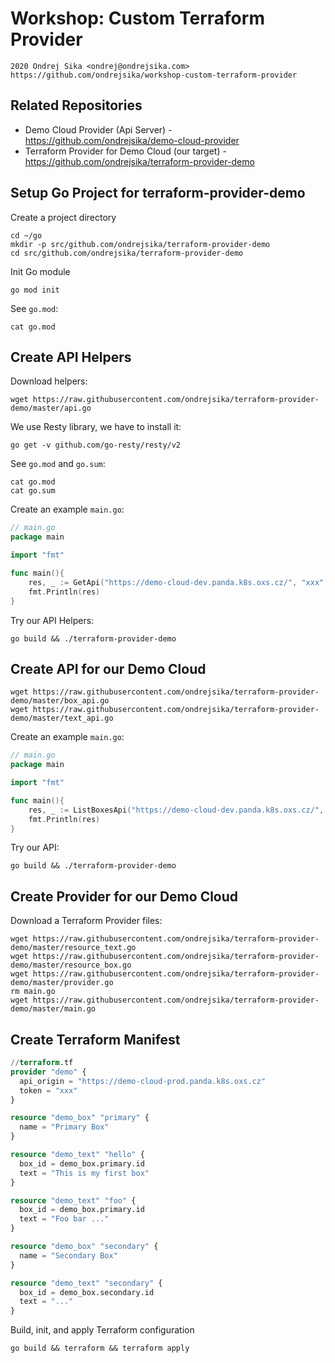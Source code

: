 # Workshop: Custom Terraform Provider

    2020 Ondrej Sika <ondrej@ondrejsika.com>
    https://github.com/ondrejsika/workshop-custom-terraform-provider


## Related Repositories

- Demo Cloud Provider (Api Server) - https://github.com/ondrejsika/demo-cloud-provider
- Terraform Provider for Demo Cloud (our target) - https://github.com/ondrejsika/terraform-provider-demo

## Setup Go Project for terraform-provider-demo

Create a project directory

```
cd ~/go
mkdir -p src/github.com/ondrejsika/terraform-provider-demo
cd src/github.com/ondrejsika/terraform-provider-demo
```

Init Go module

```
go mod init
```

See `go.mod`:

```
cat go.mod
```

## Create API Helpers

Download helpers:

```
wget https://raw.githubusercontent.com/ondrejsika/terraform-provider-demo/master/api.go
```

We use Resty library, we have to install it:

```
go get -v github.com/go-resty/resty/v2
```

See `go.mod` and `go.sum`:

```
cat go.mod
cat go.sum
```

Create an example `main.go`:

```go
// main.go
package main

import "fmt"

func main(){
	res, _ := GetApi("https://demo-cloud-dev.panda.k8s.oxs.cz/", "xxx", "/v1/box/")
	fmt.Println(res)
}
```

Try our API Helpers:

```
go build && ./terraform-provider-demo
```

## Create API for our Demo Cloud

```
wget https://raw.githubusercontent.com/ondrejsika/terraform-provider-demo/master/box_api.go
wget https://raw.githubusercontent.com/ondrejsika/terraform-provider-demo/master/text_api.go
```

Create an example `main.go`:

```go
// main.go
package main

import "fmt"

func main(){
	res, _ := ListBoxesApi("https://demo-cloud-dev.panda.k8s.oxs.cz/", "xxx")
	fmt.Println(res)
}
```

Try our API:

```
go build && ./terraform-provider-demo
```


## Create Provider for our Demo Cloud

Download a Terraform Provider files:

```
wget https://raw.githubusercontent.com/ondrejsika/terraform-provider-demo/master/resource_text.go
wget https://raw.githubusercontent.com/ondrejsika/terraform-provider-demo/master/resource_box.go
wget https://raw.githubusercontent.com/ondrejsika/terraform-provider-demo/master/provider.go
rm main.go
wget https://raw.githubusercontent.com/ondrejsika/terraform-provider-demo/master/main.go
```


## Create Terraform Manifest

```terraform
//terraform.tf
provider "demo" {
  api_origin = "https://demo-cloud-prod.panda.k8s.oxs.cz"
  token = "xxx"
}

resource "demo_box" "primary" {
  name = "Primary Box"
}

resource "demo_text" "hello" {
  box_id = demo_box.primary.id
  text = "This is my first box"
}

resource "demo_text" "foo" {
  box_id = demo_box.primary.id
  text = "Foo bar ..."
}

resource "demo_box" "secondary" {
  name = "Secondary Box"
}

resource "demo_text" "secondary" {
  box_id = demo_box.secondary.id
  text = "..."
}
```

Build, init, and apply Terraform configuration

```
go build && terraform && terraform apply
```
